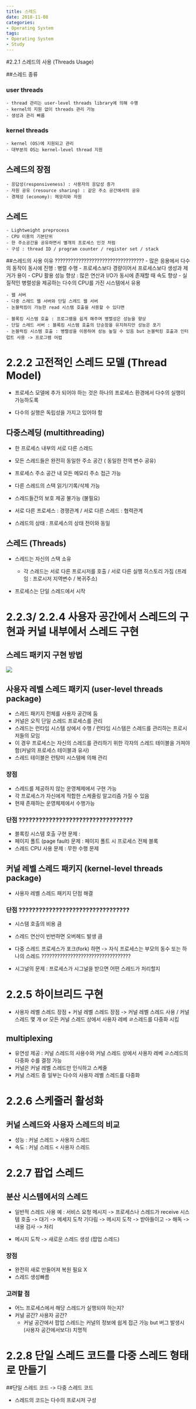 ```yaml
---
title: 스레드
date: 2018-11-08
categories:
- Operating System
tags:
- Operating System
- Study
---
```


#2.2.1 스레드의 사용 (Threads Usage)

##스레드 종류

###  user threads
    - thread 관리는 user-level threads library에 의해 수행
    - kernel의 지원 없이 threads 관리 가능
    - 생성과 관리 빠름

### kernel threads
    - kernel (OS)에 지원되고 관리
    - 대부분의 OS는 kernel-level thread 지원

##  스레드의 장점
    - 응답성(responsiveness) : 사용자의 응답성 증가
    - 자원 공유 (resource sharing) : 같은 주소 공간에서의 공유
    - 경제성 (economy): 메모리와 자원

## 스레드
    - Lightweight preprocess
    - CPU 이용의 기본단위
    - 한 주소공간을 공유하면서 별개의 프로세스 인것 처럼
    - 구성 : thread ID / program counter / register set / stack

##스레드의 사용 이유   ??????????????????????????????????
    - 많은 응용에서 다수의 동작이 동시에 진행 : 병렬 수행
    - 프로세스보다 경량이어서 프로세스보다 생성과 제거가 용이
    - CPU 활용 성능 향상 : 많은 연산과 I/O가 동시에 존재할 때 속도 향상
    - 실질적인 병렬성을 제공하는 다수의 CPU를 가진 시스템에서 유용


    - 웹 서버
    - 다중 스레드 웹 서버와 단일 스레드 웹 서버
    - 논블럭킹이 가능한 read 시스템 호출을 사용할 수 있다면

    - 블록킹 시스템 호출 : 프로그램을 쉽게 해주며 병렬성은 성능을 향상
    - 단일 스레드 서버 : 블록킹 시스템 호출의 단순함을 유지하지만 성능은 포기
    - 논블럭킹 시스템 호출 : 병렬성을 이용하여 성능 높일 수 있음 but 논블럭킹 호출과 인터럽트 사용 -> 프로그램 어렵

# 2.2.2 고전적인 스레드 모델 (Thread Model)
  - 프로세스 모델에 추가 되어야 하는 것은 하나의 프로세스 환경에서 다수의 실행이 가능하도록

  - 다수의 실행은 독립성을 가지고 있어야 함

## 다중스레딩 (multithreading)
  - 한 프로세스 내부의 서로 다른 스레드
  - 모든 스레드들은 완전히 동일한 주소 공간 ( 동일한 전역 변수 공유)
  - 프로세스 주소 공간 내 모든 메모리 주소 접근 가능
  - 다른 스레드의 스택 읽기/기록/삭제 가능
  - 스레드들간의 보호 제공 불가능 (불필요)

  - 서로 다른 프로세스 : 경쟁관계 / 서로 다른 스레드 : 협력관계

  - 스레드의 상태 : 프로세스의 상태 전이와 동일

## 스레드 (Threads)
  - 스레드는 자신의 스택 소유
    - 각 스레드는 서로 다른 프로시저를 호출 / 서로 다른 실행 히스토리 가짐 (프레임 : 프로시저 지역변수 / 복귀주소)

  - 프로세스는 단일 스레드에서 시작

# 2.2.3/ 2.2.4 사용자 공간에서 스레드의 구현과 커널 내부에서 스레드 구현

## 스레드 패키지 구현 방법
![](http://cse.csusb.edu/tongyu/courses/cs460/images/process/user-thread.png)

## 사용자 레벨 스레드 패키지 (user-level threads package)
  - 스레드 패키지 전체를 사용자 공간에 둠
  - 커널은 오직 단일 스레드 프로세스를 관리
  - 스레드는 런타임 시스템 상에서 수행 / 런타임 시스템은 스레드를 관리하는 프로시저들의 모임
  - 이 경우 프로세스는 자신의 스레드를 관리하기 위한 각자의 스레드 테이블을 가져야함(커널의 프로세스 테이블과 유사)
  - 스레드 테이블은 런탕미 시스템에 의해 관리

### 장점
  - 스레드를 제공하지 않는 운영체제에서 구현 가능
  - 각 프로세스가 자신에게 적합한 스케줄링 알고리즘 가질 수 있음
  - 현재 존재하는 운영체제에서 수행가능

### 단점 ??????????????????????????????????
  - 블록킹 시스템 호출 구현 문제 :
  - 페이지 폴트 (page fault) 문제 : 페이지 폴트 시 프로세스 전체 블록
  - 스레드 CPU 사용 문제 : 무한 수행 문제

## 커널 레벨 스레드 패키지 (kernel-level threads package)
  - 사용자 레벨 스레드 패키지 단점 해결

### 단점 ?????????????????????????????????
  - 시스템 호출의 비용 큼
  - 스레드 연산이 빈번하면 오버헤드 발생 큼

  - 다중 스레드 프로세스가 포크(fork) 하면 -> 자식 프로세스는 부모의 동수 또는 하나의 스레드 ??????????????????????????????????
  - 시그널의 문제 : 프로세스가 시그널을 받으면 어떤 스레드가 처리할지

# 2.2.5 하이브리드 구현

  - 사용자 레벨 스레드 장점 + 커널 레벨 스레드 장점 -> 커널 레벨 스레드 사용 / 커널 스레드 몇 개 or 모든 커널 스레드 상에서 사용자 레베 ㄹ스레드를 다중화 시킴

## multiplexing
  - 유연성 제공 : 커널 스레드의 사용수와 커널 스레드 상에서 사용자 레베 ㄹ스레드의 다중화 수를 결정 가능
  - 커널은 커널 레벨 스레드만 인식하고 스케줄
  - 커널 스레드 중 일부는 다수의 사용자 레벨 스레드를 다중화

# 2.2.6 스케줄러 활성화

## 커널 스레드와 사용자 스레드의 비교
  - 성능 : 커널 스레드 > 사용자 스레드
  - 속도 : 커널 스레드 < 사용자 스레드

# 2.2.7 팝업 스레드

## 분산 시스템에서의 스레드

 - 일반적 스레드 사용 예 : 서비스 요청 메시지 -> 프로세스나 스레드가 receive 시스템 호출
                      -> 대기 -> 메세지 도착 기다림 -> 메시지 도착 -> 받아들이고 -> 해독 -> 내용 검사 -> 처리

 - 메시지 도착 -> 새로운 스레드 생성 (팝업 스레드)

### 장점
  - 완전히 새로 만들어져 복원 필요 X
  - 스레드 생성빠름

### 고려할 점
  - 어느 프로세스에서 해당 스레드가 실행되야 하는지?
  - 커널 공간? 사용자 공간?
    - 커널 공간에서 팝업 스레드는 커널의 정보에 쉽게 접근 가능 but 버그 발생시 (사용자 공간에서보다) 치명적

# 2.2.8 단일 스레드 코드를 다중 스레드 형태로 만들기

##단일 스레드 코드 -> 다중 스레드 코드
  - 스레드의 코드는 다수의 프로시저 구성
